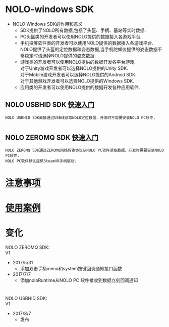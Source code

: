 # NOLO-windows SDK   
- NOLO Windows SDK的作用和意义  
    * SDK提供了NOLO所有数据,包括了头盔、手柄、基站等实时数据. 
    * PC头盔类的开发者可以使用NOLO提供的数据接入各游戏平台.  
    * 手机投屏软件类的开发者可以使用NOLO提供的数据接入各游戏平台.  
      NOLO提供了头盔的定位数据和姿态数据,当手机陀螺仪提供的姿态数据不够稳定时请选择NOLO提供的姿态数据.  
    * 游戏类的开发者可以使用NOLO提供的数据开发各平台游戏.  
      对于Unity游戏开发者可以选择NOLO提供的Unity SDK.  
      对于Mobile游戏开发者可以选择NOLO提供的Android SDK.  
      对于其他游戏开发者可以选择NOLO提供的Windows SDK.  
    * 应用类的开发者可以使用NOLO提供的数据开发各种应用软件. 
## NOLO USBHID SDK [快速入门](https://github.com/NOLOVR/NOLO-Windows-SDK/blob/master/HIDGetStarted_CN.md) 
    NOLO USBHID SDK直接通过USB线读取NOLO定位数据，开发时不需要安装NOLO PC软件.  
    
#
## NOLO ZEROMQ SDK  [快速入门](https://github.com/NOLOVR/NOLO-Windows-SDK/blob/master/GetStarted_CN.md) 
    NOLO ZEROMQ SDK通过ZEROMQ网络传输协议从NOLO PC软件读取数据，开发时需要安装NOLO PC软件.    
    NOLO PC软件默认提供SteamVR手柄驱动.  
 
#  [注意事项](https://github.com/NOLOVR/NOLO-Windows-SDK/blob/master/NOLOVR/NOLO_USBHID_SDK/Notice_CN.pdf)
#  [使用案例](https://github.com/NOLOVR/NOLO-Windows-SDK/tree/master/Examples)
# 变化  
NOLO ZEROMQ SDK:  
V1
- 2017/5/31 
  * 添加双击手柄menu和system按键回调通知接口函数  
- 2017/7/7  
  * 添加noloRuntime从NOLO PC 软件接收到数据立刻回调通知  
#
NOLO USBHID SDK:  
V1
- 2017/8/7
  * 发布

#

        
        
